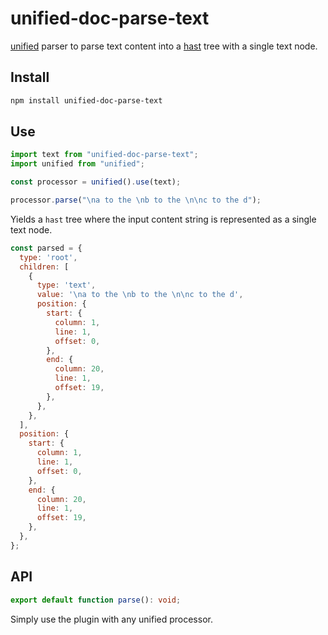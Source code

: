 # unified-doc-parse-text

[unified][unified] parser to parse text content into a [hast][hast] tree with a single text node.

## Install

```sh
npm install unified-doc-parse-text
```

## Use

```js
import text from "unified-doc-parse-text";
import unified from "unified";

const processor = unified().use(text);

processor.parse("\na to the \nb to the \n\nc to the d");
```

Yields a `hast` tree where the input content string is represented as a single text node.

```js
const parsed = {
  type: 'root',
  children: [
    {
      type: 'text',
      value: '\na to the \nb to the \n\nc to the d',
      position: {
        start: {
          column: 1,
          line: 1,
          offset: 0,
        },
        end: {
          column: 20,
          line: 1,
          offset: 19,
        },
      },
    },
  ],
  position: {
    start: {
      column: 1,
      line: 1,
      offset: 0,
    },
    end: {
      column: 20,
      line: 1,
      offset: 19,
    },
  },
};
```

## API

```ts
export default function parse(): void;
```

Simply use the plugin with any unified processor.

<!-- Links -->

[hast]: https://github.com/syntax-tree/hast
[unified]: https://unifiedjs.com/
